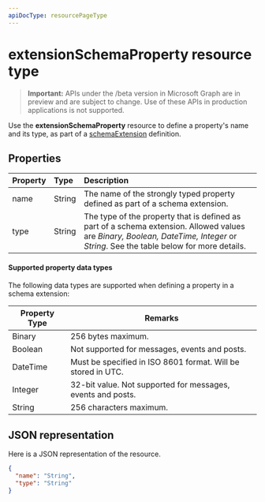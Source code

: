 ```yaml
---
apiDocType: resourcePageType
---
```

# extensionSchemaProperty resource type

> **Important:** APIs under the /beta version in Microsoft Graph are in preview and are subject to change. Use of these APIs in production applications is not supported.

Use the **extensionSchemaProperty** resource to define a property's name and its type, as part of a [schemaExtension](schemaextension.md) definition.


## Properties
| Property	   | Type	|Description|
|:---------------|:--------|:----------|
|name|String| The name of the strongly typed property defined as part of a schema extension.|
|type|String| The type of the property that is defined as part of a schema extension.  Allowed values are *Binary, Boolean, DateTime, Integer* or *String*.  See the table below for more details.|

#### Supported property data types 
The following data types are supported when defining a property in a schema extension:

| Property Type | Remarks |
|-------------|------------|
| Binary | 256 bytes maximum. |
| Boolean | Not supported for messages, events and posts. |
| DateTime | Must be specified in ISO 8601 format. Will be stored in UTC. |
| Integer | 32-bit value. Not supported for messages, events and posts. |
| String | 256 characters maximum. |

## JSON representation
Here is a JSON representation of the resource.

<!-- {
  "blockType": "resource",
  "optionalProperties": [

  ],
  "@odata.type": "microsoft.graph.extensionSchemaProperty"
}-->

```json
{
  "name": "String",
  "type": "String"
}

```

<!-- uuid: 8fcb5dbc-d5aa-4681-8e31-b001d5168d79
2015-10-25 14:57:30 UTC -->
<!-- {
  "type": "#page.annotation",
  "description": "extensionSchemaProperty resource",
  "keywords": "",
  "section": "documentation",
  "tocPath": ""
}-->